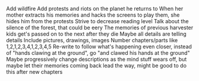 Add wildfire
Add protests and riots on the planet he returns to
When her mother extracts his memories and hacks the screens to play them, she hides him from the protests
Strive to decrease reading level
Talk about the silence of the forest, that could be eery
The memories of previous harvester kids get's passed on to the next after they die
Maybe all details are telling details
Include pictures, drawings, images
Number chapters/parts like 1,2,1,2,3,4,1,2,3,4,5
Re-write to follow what's happening even closer, instead of "hands clawing at the ground", go "and clawed his hands at the ground"
Maybe progressively change descriptions as the mind stuff wears off, but maybe let their memories coming back lead the way, might be good to do this after new chapters
